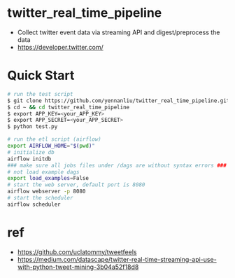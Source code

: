 # twitter_real_time_pipeline

* Collect twitter event data via streaming API and digest/preprocess the data 
* https://developer.twitter.com/

# Quick Start

```bash 
# run the test script 
$ git clone https://github.com/yennanliu/twitter_real_time_pipeline.git
$ cd ~ && cd twitter_real_time_pipeline
$ export APP_KEY=<your_APP_KEY> 
$ export APP_SECRET=<your_APP_SECRET>
$ python test.py 
``` 

```bash 
# run the etl script (airflow)
export AIRFLOW_HOME="$(pwd)"
# initialize db 
airflow initdb
### make sure all jobs files under /dags are without syntax errors ### 
# not load example dags 
export load_examples=False
# start the web server, default port is 8080
airflow webserver -p 8080
# start the scheduler
airflow scheduler

```


# ref 
* https://github.com/uclatommy/tweetfeels
* https://medium.com/datascape/twitter-real-time-streaming-api-use-with-python-tweet-mining-3b04a52f18d8

